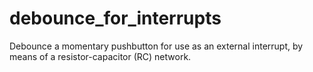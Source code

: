 # debounce_for_interrupts
Debounce a momentary pushbutton for use as an external interrupt, by means of a resistor-capacitor (RC) network.
